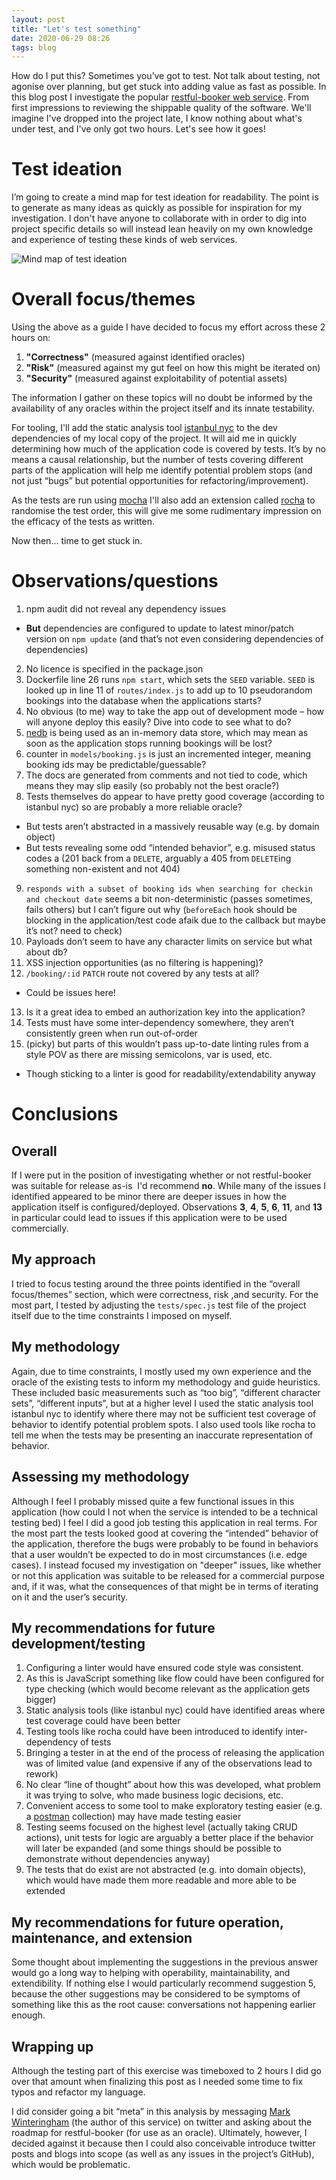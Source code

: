 ```yaml
---
layout: post
title: "Let's test something"
date: 2020-06-29 08:26
tags: blog
---
```


How do I put this? Sometimes you’ve got to test. Not talk about testing, not agonise over planning, but get stuck into adding value as fast as possible. In this blog post I investigate the popular [restful-booker web service](https://github.com/mwinteringham/restful-booker). From first impressions to reviewing the shippable quality of the software. We'll imagine I've dropped into the project late, I know nothing about what's under test, and I've only got two hours. Let's see how it goes!

# Test ideation

I’m going to create a mind map for test ideation for readability. The point is to generate as many ideas as quickly as possible for inspiration for my investigation. I don't have anyone to collaborate with in order to dig into project specific details so will instead lean heavily on my own knowledge and experience of testing these kinds of web services.

![Mind map of test ideation](https://josephward.tech/assets/img/image--001.png)

# Overall focus/themes

Using the above as a guide I have decided to focus my effort across these 2 hours on:

1. **"Correctness"** (measured against identified oracles)
2. **"Risk"** (measured against my gut feel on how this might be iterated on)
3. **"Security"** (measured against exploitability of potential assets)

The information I gather on these topics will no doubt be informed by the availability of any oracles within the project itself and its innate testability.

For tooling, I'll add the static analysis tool [istanbul nyc](https://github.com/istanbuljs/nyc) to the dev dependencies of my local copy of the project. It will aid me in quickly determining how much of the application code is covered by tests. It’s by no means a causal relationship, but the number of tests covering different parts of the application will help me identify potential problem stops (and not just “bugs” but potential opportunities for refactoring/improvement).

As the tests are run using [mocha](https://mochajs.org/) I'll also add an extension called [rocha](https://github.com/bahmutov/rocha) to randomise the test order, this will give me some rudimentary impression on the efficacy of the tests as written. 

Now then... time to get stuck in.

# Observations/questions

1. npm audit did not reveal any dependency issues
* **But** dependencies are configured to update to latest minor/patch version on `npm update` (and that’s not even considering dependencies of dependencies)
2. No licence is specified in the package.json
3. Dockerfile line 26 runs `npm start`, which sets the `SEED` variable. `SEED` is looked up in line 11 of `routes/index.js` to add up to 10 pseudorandom bookings into the database when the applications starts?
4. No obvious (to me) way to take the app out of development mode – how will anyone deploy this easily? Dive into code to see what to do?
5. [nedb](https://github.com/louischatriot/nedb) is being used as an in-memory data store, which may mean as soon as the application stops running bookings will be lost?
6. counter in `models/booking.js` is just an incremented integer, meaning booking ids may be predictable/guessable?
7. The docs are generated from comments and not tied to code, which means they may slip easily (so probably not the best oracle?)
8. Tests themselves do appear to have pretty good coverage (according to istanbul nyc) so are probably a more reliable oracle?
* But tests aren’t abstracted in a massively reusable way (e.g. by domain object)
* But tests revealing some odd “intended behavior”, e.g. misused status codes a (201 back from a `DELETE`, arguably a 405 from `DELETE`ing something non-existent and not 404)
9. `responds with a subset of booking ids when searching for checkin and checkout date` seems a bit non-deterministic (passes sometimes, fails others) but I can’t figure out why (`beforeEach` hook should be blocking in the application/test code afaik due to the callback but maybe it’s not? need to check)
10. Payloads don’t seem to have any character limits on service but what about db? 
11. XSS injection opportunities (as no filtering is happening)?
12. `/booking/:id` `PATCH` route not covered by any tests at all?
* Could be issues here!
13. Is it a great idea to embed an authorization key into the application?
14. Tests must have some inter-dependency somewhere, they aren’t consistently green when run out-of-order
15. (picky) but parts of this wouldn’t pass up-to-date linting rules from a style POV as there are missing semicolons, var is used, etc.
* Though sticking to a linter is good for readability/extendability anyway

# Conclusions
## Overall

If I were put in the position of investigating whether or not restful-booker was suitable for release as-is  I'd recommend **no**. While many of the issues I identified appeared to be minor there are deeper issues in how the application itself is configured/deployed. Observations **3**, **4**, **5**, **6**, **11**, and **13** in particular could lead to issues if this application were to be used commercially.

## My approach

I tried to focus testing around the three points identified in the “overall focus/themes” section, which were correctness, risk ,and security. For the most part, I tested by adjusting the `tests/spec.js` test file of the project itself due to the time constraints I imposed on myself.

## My methodology

Again, due to time constraints, I mostly used my own experience and the oracle of the existing tests to inform my methodology and guide heuristics. These included basic measurements such as “too big”, “different character sets”, “different inputs”, but at a higher level I used the static analysis tool istanbul nyc to identify where there may not be sufficient test coverage of behavior to identify potential problem spots. I also used tools like rocha to tell me when the tests may be presenting an inaccurate representation of behavior.

## Assessing my methodology

Although I feel I probably missed quite a few functional issues in this application (how could I not when the service is intended to be a technical testing bed) I feel I did a good job testing this application in real terms. For the most part the tests looked good at covering the “intended” behavior of the application, therefore the bugs were probably to be found in behaviors that a user wouldn’t be expected to do in most circumstances (i.e. edge cases). I instead focused my investigation on "deeper" issues, like whether or not this application was suitable to be released for a commercial purpose and, if it was, what the consequences of that might be in terms of iterating on it and the user’s security.

## My recommendations for future development/testing

1. Configuring a linter would have ensured code style was consistent.
2. As this is JavaScript something like flow could have been configured for type checking (which would become relevant as the application gets bigger)
3. Static analysis tools (like istanbul nyc) could have identified areas where test coverage could have been better
4. Testing tools like rocha could have been introduced to identify inter-dependency of tests
5. Bringing a tester in at the end of the process of releasing the application was of limited value (and expensive if any of the observations lead to rework)
6. No clear “line of thought” about how this was developed, what problem it was trying to solve, who made business logic decisions, etc.
7. Convenient access to some tool to make exploratory testing easier (e.g. a [postman](https://www.postman.com/) collection) may have made testing easier
8. Testing seems focused on the highest level (actually taking CRUD actions), unit tests for logic are arguably a better place if the behavior will later be expanded (and some things should be possible to demonstrate without dependencies anyway)
9. The tests that do exist are not abstracted (e.g. into domain objects), which would have made them more readable and more able to be extended

## My recommendations for future operation, maintenance, and extension

Some thought about implementing the suggestions in the previous answer would go a long way to helping with operability, maintainability, and extendibility. If nothing else I would particularly recommend suggestion 5, because the other suggestions may be considered to be symptoms of something like this as the root cause: conversations not happening earlier enough.

## Wrapping up

Although the testing part of this exercise was timeboxed to 2 hours I did go over that amount when finalizing this post as I needed some time to fix typos and refactor my language.

I did consider going a bit “meta” in this analysis by messaging [Mark Winteringham](https://twitter.com/2bittester) (the author of this service) on twitter and asking about the roadmap for restful-booker (for use as an oracle). Ultimately, however, I decided against it because then I could also conceivable introduce twitter posts and blogs into scope (as well as any issues in the project’s GitHub), which would be problematic.

